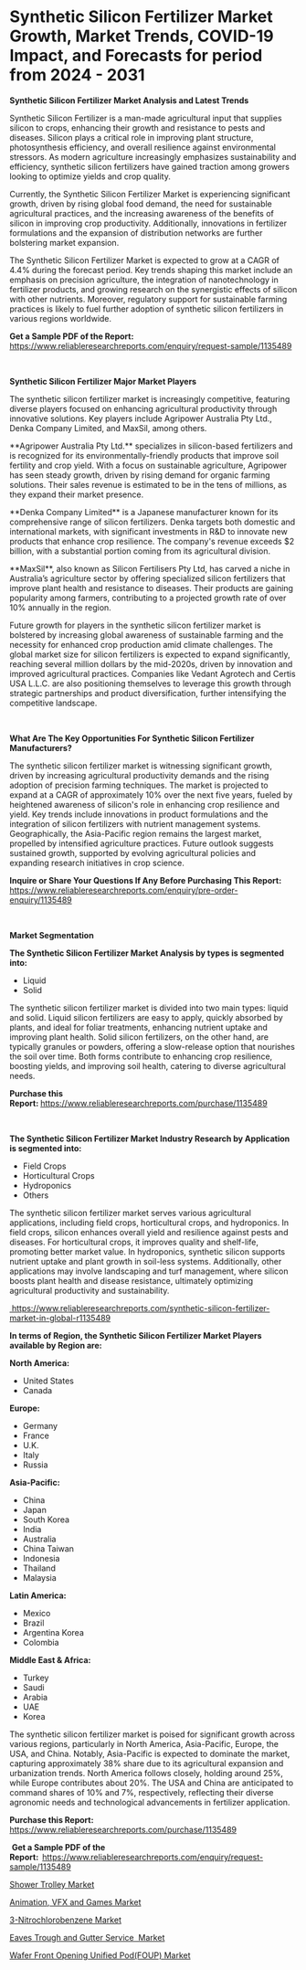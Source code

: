 <p><h1>Synthetic Silicon Fertilizer Market Growth, Market Trends, COVID-19 Impact, and Forecasts for period from 2024 - 2031</h1></p><p><strong>Synthetic Silicon Fertilizer Market Analysis and Latest Trends</strong></p>
<p><p>Synthetic Silicon Fertilizer is a man-made agricultural input that supplies silicon to crops, enhancing their growth and resistance to pests and diseases. Silicon plays a critical role in improving plant structure, photosynthesis efficiency, and overall resilience against environmental stressors. As modern agriculture increasingly emphasizes sustainability and efficiency, synthetic silicon fertilizers have gained traction among growers looking to optimize yields and crop quality.</p><p>Currently, the Synthetic Silicon Fertilizer Market is experiencing significant growth, driven by rising global food demand, the need for sustainable agricultural practices, and the increasing awareness of the benefits of silicon in improving crop productivity. Additionally, innovations in fertilizer formulations and the expansion of distribution networks are further bolstering market expansion.</p><p>The Synthetic Silicon Fertilizer Market is expected to grow at a CAGR of 4.4% during the forecast period. Key trends shaping this market include an emphasis on precision agriculture, the integration of nanotechnology in fertilizer products, and growing research on the synergistic effects of silicon with other nutrients. Moreover, regulatory support for sustainable farming practices is likely to fuel further adoption of synthetic silicon fertilizers in various regions worldwide.</p></p>
<p><strong>Get a Sample PDF of the Report:&nbsp;</strong> <a href="https://www.reliableresearchreports.com/enquiry/request-sample/1135489?utm_campaign=32&utm_medium=2&utm_source=Github&utm_content=ia&utm_term=13102024&utm_id=synthetic-silicon-fertilizer">https://www.reliableresearchreports.com/enquiry/request-sample/1135489</a></p>
<p>&nbsp;</p>
<p><strong>Synthetic Silicon Fertilizer Major Market Players</strong></p>
<p><p>The synthetic silicon fertilizer market is increasingly competitive, featuring diverse players focused on enhancing agricultural productivity through innovative solutions. Key players include Agripower Australia Pty Ltd., Denka Company Limited, and MaxSil, among others.</p><p>**Agripower Australia Pty Ltd.** specializes in silicon-based fertilizers and is recognized for its environmentally-friendly products that improve soil fertility and crop yield. With a focus on sustainable agriculture, Agripower has seen steady growth, driven by rising demand for organic farming solutions. Their sales revenue is estimated to be in the tens of millions, as they expand their market presence.</p><p>**Denka Company Limited** is a Japanese manufacturer known for its comprehensive range of silicon fertilizers. Denka targets both domestic and international markets, with significant investments in R&D to innovate new products that enhance crop resilience. The company's revenue exceeds $2 billion, with a substantial portion coming from its agricultural division.</p><p>**MaxSil**, also known as Silicon Fertilisers Pty Ltd, has carved a niche in Australia’s agriculture sector by offering specialized silicon fertilizers that improve plant health and resistance to diseases. Their products are gaining popularity among farmers, contributing to a projected growth rate of over 10% annually in the region.</p><p>Future growth for players in the synthetic silicon fertilizer market is bolstered by increasing global awareness of sustainable farming and the necessity for enhanced crop production amid climate challenges. The global market size for silicon fertilizers is expected to expand significantly, reaching several million dollars by the mid-2020s, driven by innovation and improved agricultural practices. Companies like Vedant Agrotech and Certis USA L.L.C. are also positioning themselves to leverage this growth through strategic partnerships and product diversification, further intensifying the competitive landscape.</p></p>
<p>&nbsp;</p>
<p><strong>What Are The Key Opportunities For Synthetic Silicon Fertilizer Manufacturers?</strong></p>
<p><p>The synthetic silicon fertilizer market is witnessing significant growth, driven by increasing agricultural productivity demands and the rising adoption of precision farming techniques. The market is projected to expand at a CAGR of approximately 10% over the next five years, fueled by heightened awareness of silicon's role in enhancing crop resilience and yield. Key trends include innovations in product formulations and the integration of silicon fertilizers with nutrient management systems. Geographically, the Asia-Pacific region remains the largest market, propelled by intensified agriculture practices. Future outlook suggests sustained growth, supported by evolving agricultural policies and expanding research initiatives in crop science.</p></p>
<p><strong>Inquire or Share Your Questions If Any Before Purchasing This Report:</strong> <a href="https://www.reliableresearchreports.com/enquiry/pre-order-enquiry/1135489?utm_campaign=32&utm_medium=2&utm_source=Github&utm_content=ia&utm_term=13102024&utm_id=synthetic-silicon-fertilizer">https://www.reliableresearchreports.com/enquiry/pre-order-enquiry/1135489</a></p>
<p>&nbsp;</p>
<p><strong>Market Segmentation</strong></p>
<p><strong>The Synthetic Silicon Fertilizer Market Analysis by types is segmented into:</strong></p>
<p><ul><li>Liquid</li><li>Solid</li></ul></p>
<p><p>The synthetic silicon fertilizer market is divided into two main types: liquid and solid. Liquid silicon fertilizers are easy to apply, quickly absorbed by plants, and ideal for foliar treatments, enhancing nutrient uptake and improving plant health. Solid silicon fertilizers, on the other hand, are typically granules or powders, offering a slow-release option that nourishes the soil over time. Both forms contribute to enhancing crop resilience, boosting yields, and improving soil health, catering to diverse agricultural needs.</p></p>
<p><strong>Purchase this Report:&nbsp;</strong><a href="https://www.reliableresearchreports.com/purchase/1135489?utm_campaign=32&utm_medium=2&utm_source=Github&utm_content=ia&utm_term=13102024&utm_id=synthetic-silicon-fertilizer">https://www.reliableresearchreports.com/purchase/1135489</a></p>
<p>&nbsp;</p>
<p><strong>The Synthetic Silicon Fertilizer Market Industry Research by Application is segmented into:</strong></p>
<p><ul><li>Field Crops</li><li>Horticultural Crops</li><li>Hydroponics</li><li>Others</li></ul></p>
<p><p>The synthetic silicon fertilizer market serves various agricultural applications, including field crops, horticultural crops, and hydroponics. In field crops, silicon enhances overall yield and resilience against pests and diseases. For horticultural crops, it improves quality and shelf-life, promoting better market value. In hydroponics, synthetic silicon supports nutrient uptake and plant growth in soil-less systems. Additionally, other applications may involve landscaping and turf management, where silicon boosts plant health and disease resistance, ultimately optimizing agricultural productivity and sustainability.</p></p>
<p><a href="https://www.reliableresearchreports.com/synthetic-silicon-fertilizer-market-in-global-r1135489?utm_campaign=32&utm_medium=2&utm_source=Github&utm_content=ia&utm_term=13102024&utm_id=synthetic-silicon-fertilizer">&nbsp;https://www.reliableresearchreports.com/synthetic-silicon-fertilizer-market-in-global-r1135489</a></p>
<p><strong>In terms of Region, the Synthetic Silicon Fertilizer Market Players available by Region are:</strong></p>
<p>
    <p> <strong> North America: </strong>
        <ul>
            <li>United States</li>
            <li>Canada</li>
        </ul>
        </p> 
    <p> <strong> Europe: </strong>
        <ul>
            <li>Germany</li>
            <li>France</li>
            <li>U.K.</li>
            <li>Italy</li>
            <li>Russia</li>
        </ul>
        </p> 
    <p> <strong> Asia-Pacific: </strong>
        <ul>
            <li>China</li>
            <li>Japan</li>
            <li>South Korea</li>
            <li>India</li>
            <li>Australia</li>
            <li>China Taiwan</li>
            <li>Indonesia</li>
            <li>Thailand</li>
            <li>Malaysia</li>
        </ul>
        </p> 
    <p> <strong> Latin America: </strong>
        <ul>
            <li>Mexico</li>
            <li>Brazil</li>
            <li>Argentina Korea</li>
            <li>Colombia</li>
        </ul>
        </p> 
    <p> <strong> Middle East & Africa: </strong>
        <ul>
            <li>Turkey</li>
            <li>Saudi</li>
            <li>Arabia</li>
            <li>UAE</li>
            <li>Korea</li>
        </ul>
    </p>
    </p>
<p><p>The synthetic silicon fertilizer market is poised for significant growth across various regions, particularly in North America, Asia-Pacific, Europe, the USA, and China. Notably, Asia-Pacific is expected to dominate the market, capturing approximately 38% share due to its agricultural expansion and urbanization trends. North America follows closely, holding around 25%, while Europe contributes about 20%. The USA and China are anticipated to command shares of 10% and 7%, respectively, reflecting their diverse agronomic needs and technological advancements in fertilizer application.</p></p>
<p><strong>Purchase this Report: </strong><a href="https://www.reliableresearchreports.com/purchase/1135489?utm_campaign=32&utm_medium=2&utm_source=Github&utm_content=ia&utm_term=13102024&utm_id=synthetic-silicon-fertilizer">https://www.reliableresearchreports.com/purchase/1135489</a></p>
<p>&nbsp;<strong>Get a Sample PDF of the Report:&nbsp;&nbsp;</strong><a href="https://www.reliableresearchreports.com/enquiry/request-sample/1135489?utm_campaign=32&utm_medium=2&utm_source=Github&utm_content=ia&utm_term=13102024&utm_id=synthetic-silicon-fertilizer">https://www.reliableresearchreports.com/enquiry/request-sample/1135489</a></p>
<p><strong></strong></p>
<p><p><a href="https://issuu.com/reportprime-2/docs/shower-trolley-market-size-2030.ppt_df388a325778ca?utm_campaign=32&utm_medium=2&utm_source=Github&utm_content=ia&utm_term=13102024&utm_id=synthetic-silicon-fertilizer">Shower Trolley Market</a></p><p><a href="https://www.linkedin.com/pulse/disruption-innovation-animation-vfx-games-industry-market-fp9xe?utm_campaign=32&utm_medium=2&utm_source=Github&utm_content=ia&utm_term=13102024&utm_id=synthetic-silicon-fertilizer">Animation, VFX and Games Market</a></p><p><a href="https://github.com/BesaLoshi2000/Market-Research-Report-List-1/blob/main/3-nitrochlorobenzene-market.md?utm_campaign=32&utm_medium=2&utm_source=Github&utm_content=ia&utm_term=13102024&utm_id=synthetic-silicon-fertilizer">3-Nitrochlorobenzene Market</a></p><p><a href="https://www.linkedin.com/pulse/mapping-eaves-trough-gutter-service-market-trends-challenges-utbve?utm_campaign=32&utm_medium=2&utm_source=Github&utm_content=ia&utm_term=13102024&utm_id=synthetic-silicon-fertilizer">Eaves Trough and Gutter Service  Market</a></p><p><a href="https://github.com/JakirUddin651/Market-Research-Report-List-1/blob/main/wafer-front-opening-unified-podfoup-market.md?utm_campaign=32&utm_medium=2&utm_source=Github&utm_content=ia&utm_term=13102024&utm_id=synthetic-silicon-fertilizer">Wafer Front Opening Unified Pod(FOUP) Market</a></p></p>